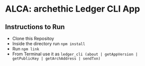 # ALCA: archethic Ledger CLI App

## Instructions to Run

- Clone this Repositoy
- Inside the directory run `npm install`
- Run `npm link`
- From Terminal use it as `ledger_cli (about | getAppVersion | getPublicKey | getArchAddress | sendTxn)`
